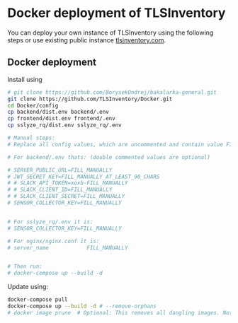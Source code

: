 # Docker deployment of TLSInventory

You can deploy your own instance of TLSInventory using the following steps or use existing public instance [tlsinventory.com](https://tlsinventory.com).

## Docker deployment

Install using
```bash
# git clone https://github.com/BorysekOndrej/bakalarka-general.git
git clone https://github.com/TLSInventory/Docker.git
cd Docker/config
cp backend/dist.env backend/.env
cp frontend/dist.env frontend/.env
cp sslyze_rq/dist.env sslyze_rq/.env

# Manual steps:
# Replace all config values, which are uncommented and contain value FILL_MANUALY

# For backend/.env thats: (double commented values are optional)

# SERVER_PUBLIC_URL=FILL_MANUALLY
# JWT_SECRET_KEY=FILL_MANUALLY_AT_LEAST_90_CHARS
# # SLACK_API_TOKEN=xoxb-FILL_MANUALLY
# # SLACK_CLIENT_ID=FILL_MANUALLY
# # SLACK_CLIENT_SECRET=FILL_MANUALLY
# SENSOR_COLLECTOR_KEY=FILL_MANUALLY


# For sslyze_rq/.env it is:
# SENSOR_COLLECTOR_KEY=FILL_MANUALLY

# For nginx/nginx.conf it is:
# server_name            FILL_MANUALLY


# Then run:
# docker-compose up --build -d
```

Update using:
```bash
docker-compose pull
docker-compose up --build -d # --remove-orphans
# docker image prune  # Optional: This removes all dangling images. Not just the ones from this project.
```
